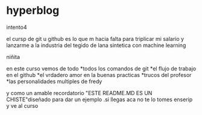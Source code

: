 # hyperblog
intento4

el cursp de git u github es lo que m hacia falta para triplicar mi salario y lanzarme a la industria del tegido de lana  sintetica con machine learning 

niñita 


en este curso vemos de todo
*todos los comandos de git 
*el flujo de trabajo en el github 
*el vrdadero amor en la buenas practicas
*trucos del profesor
*las personalidades multiples de fredy


y como un amable recordatorio "ESTE README.MD ES UN CHISTE"diseñado para dar un ejemplo .si llegas aca no te lo tomes enserip y ve al curso
